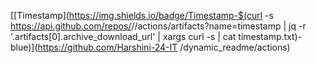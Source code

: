 [[Timestamp](https://img.shields.io/badge/Timestamp-$(curl -s https://api.github.com/repos/<username>/<repository>/actions/artifacts?name=timestamp | jq -r '.artifacts[0].archive_download_url' | xargs curl -s | cat timestamp.txt)-blue)](https://github.com/Harshini-24-IT
/dynamic_readme/actions)






 

